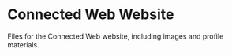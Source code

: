 Connected Web Website
=====================

Files for the Connected Web website, including images and profile materials.
